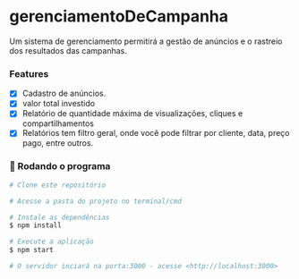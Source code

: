# gerenciamentoDeCampanha
Um sistema de gerenciamento permitirá a gestão de anúncios e o rastreio dos resultados das campanhas.

### Features

- [x] Cadastro de anúncios.
- [x] valor total investido
- [x] Relatório de quantidade máxima de visualizações, cliques e compartilhamentos
- [x] Relatórios tem filtro geral, onde você pode filtrar por cliente, data, preço pago, entre outros.

### 🎲 Rodando o programa

```bash
# Clone este repositório

# Acesse a pasta do projeto no terminal/cmd

# Instale as dependências
$ npm install

# Execute a aplicação 
$ npm start

# O servidor inciará na porta:3000 - acesse <http://localhost:3000>
```
